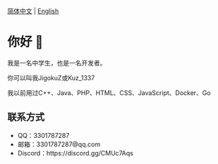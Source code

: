 [简体中文](README.md) | [English](README-EN.md)

# 你好 👋

我是一名中学生，也是一名开发者。

你可以叫我JigokuZ或Kuz_1337
 
我以前用过C++、Java、PHP、HTML、CSS、JavaScript、Docker、Go

## 联系方式
<ul>
    <li>QQ：3301787287</li>
    <li>邮箱：3301787287@qq.com</li>
    <li>Discord：https://discord.gg/CMUc7Aqs</li>
</ul>
